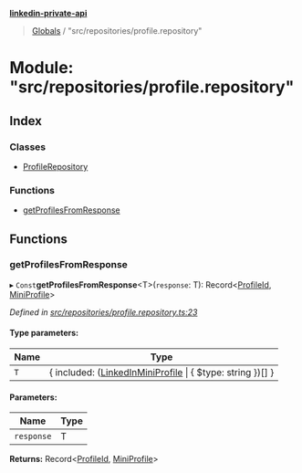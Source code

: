 **[linkedin-private-api](../README.md)**

> [Globals](../globals.md) / "src/repositories/profile.repository"

# Module: "src/repositories/profile.repository"

## Index

### Classes

- [ProfileRepository](../classes/_src_repositories_profile_repository_.profilerepository.md)

### Functions

- [getProfilesFromResponse](_src_repositories_profile_repository_.md#getprofilesfromresponse)

## Functions

### getProfilesFromResponse

▸ `Const`**getProfilesFromResponse**<T\>(`response`: T): Record<[ProfileId](_src_entities_mini_profile_entity_.md#profileid), [MiniProfile](../interfaces/_src_entities_mini_profile_entity_.miniprofile.md)\>

_Defined in [src/repositories/profile.repository.ts:23](https://github.com/eilonmore/linkedin-private-api/blob/354b20a/src/repositories/profile.repository.ts#L23)_

#### Type parameters:

| Name | Type                                                                                                                                           |
| ---- | ---------------------------------------------------------------------------------------------------------------------------------------------- |
| `T`  | { included: ([LinkedInMiniProfile](../interfaces/_src_entities_linkedin_mini_profile_entity_.linkedinminiprofile.md) \| { $type: string })[] } |

#### Parameters:

| Name       | Type |
| ---------- | ---- |
| `response` | T    |

**Returns:** Record<[ProfileId](_src_entities_mini_profile_entity_.md#profileid), [MiniProfile](../interfaces/_src_entities_mini_profile_entity_.miniprofile.md)\>
